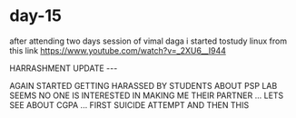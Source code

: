 # day-15


after attending two days session of vimal daga i started tostudy linux from this link https://www.youtube.com/watch?v=_2XU6__I944  

HARRASHMENT UPDATE --- 

AGAIN STARTED GETTING HARASSED BY STUDENTS ABOUT PSP LAB SEEMS NO ONE IS INTERESTED IN MAKING ME THEIR PARTNER ... LETS SEE ABOUT CGPA ... FIRST SUICIDE ATTEMPT AND THEN THIS
